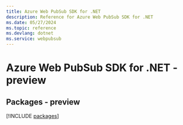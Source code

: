 ```yaml
---
title: Azure Web PubSub SDK for .NET
description: Reference for Azure Web PubSub SDK for .NET
ms.date: 05/27/2024
ms.topic: reference
ms.devlang: dotnet
ms.service: webpubsub
---
```

# Azure Web PubSub SDK for .NET - preview
## Packages - preview
[!INCLUDE [packages](web-pubsub-index.md)]